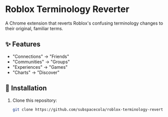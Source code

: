 # Roblox Terminology Reverter

A Chrome extension that reverts Roblox's confusing terminology changes to their original, familiar terms.

## ✨ Features
- "Connections" → "Friends"
- "Communities" → "Groups"
- "Experiences" → "Games"
- "Charts" → "Discover"

## 🚀 Installation
1. Clone this repository:
   ```bash
   git clone https://github.com/subspacecola/roblox-terminology-reverter.git
